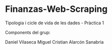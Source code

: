 # Finanzas-Web-Scraping
Tipologia i cicle de vida de les dades - Pràctica 1

Components del grup:

Daniel Vilaseca Miguel
Cristian Alarcón Sanabria
